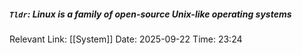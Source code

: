 ##### `Tldr`: Linux is a family of open-source Unix-like operating systems 

Relevant Link: [[System]] 
Date: 2025-09-22 
Time: 23:24